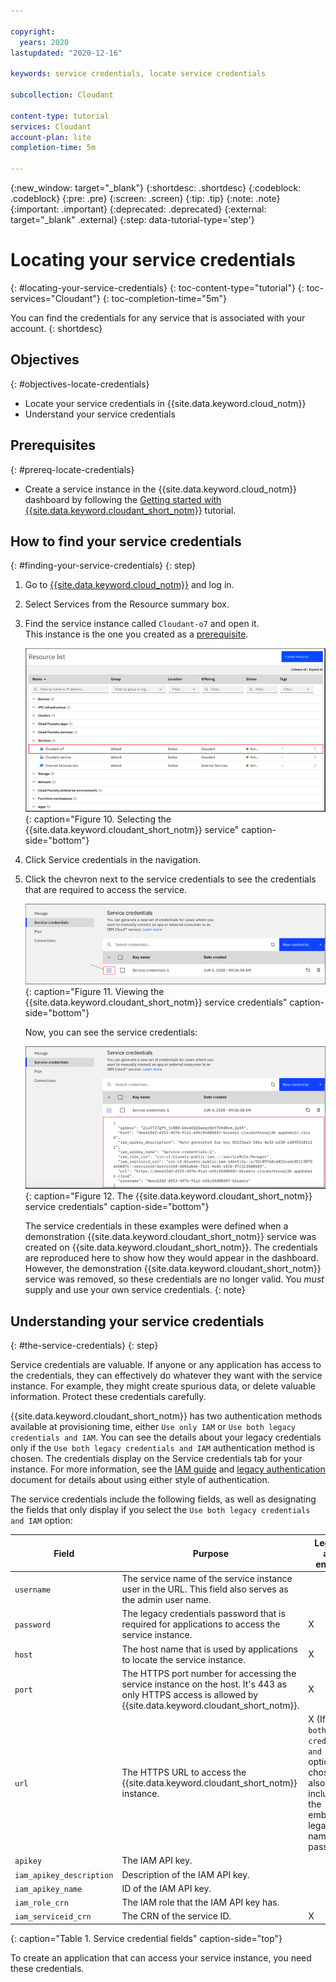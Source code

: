 ```yaml
---

copyright:
  years: 2020
lastupdated: "2020-12-16"

keywords: service credentials, locate service credentials

subcollection: Cloudant

content-type: tutorial
services: Cloudant
account-plan: lite 
completion-time: 5m

---
```


{:new_window: target="_blank"}
{:shortdesc: .shortdesc}
{:codeblock: .codeblock}
{:pre: .pre}
{:screen: .screen}
{:tip: .tip}
{:note: .note}
{:important: .important}
{:deprecated: .deprecated}
{:external: target="_blank" .external}
{:step: data-tutorial-type='step'}

<!-- Acrolinx: 2020-03-11 -->

# Locating your service credentials
{: #locating-your-service-credentials}
{: toc-content-type="tutorial"}
{: toc-services="Cloudant"}
{: toc-completion-time="5m"}

You can find the credentials for any service that is associated with your account.
{: shortdesc}

## Objectives
{: #objectives-locate-credentials}

- Locate your service credentials in {{site.data.keyword.cloud_notm}}
- Understand your service credentials

## Prerequisites 
{: #prereq-locate-credentials}

- Create a service instance in the {{site.data.keyword.cloud_notm}} dashboard by following the [Getting started with {{site.data.keyword.cloudant_short_notm}}](/docs/Cloudant?topic=Cloudant-getting-started-with-cloudant) tutorial.

## How to find your service credentials
{: #finding-your-service-credentials}
{: step}

1. Go to [{{site.data.keyword.cloud_notm}}](https://cloud.ibm.com/) and log in.

2. Select Services from the Resource summary box. 

2. Find the service instance called `Cloudant-o7` and open it. </br> 
   This instance is the one you created as a [prerequisite](#prereqs-locate-credentials). 

    ![Selecting the {{site.data.keyword.cloudant_short_notm}} service](images/img0011.png){: caption="Figure 10. Selecting the {{site.data.keyword.cloudant_short_notm}} service" caption-side="bottom"}

4. Click Service credentials in the navigation. 

3. Click the chevron next to the service credentials to see the credentials that are required to access the service.

    ![Viewing the service credentials.](images/img0052.png){: caption="Figure 11. Viewing the {{site.data.keyword.cloudant_short_notm}} service credentials" caption-side="bottom"}

    Now, you can see the service credentials:

    ![The {{site.data.keyword.cloudant_short_notm}} service credentials.](images/img0009.png){: caption="Figure 12. The {{site.data.keyword.cloudant_short_notm}} service credentials" caption-side="bottom"}

    The service credentials in these examples were defined when a demonstration {{site.data.keyword.cloudant_short_notm}} service was created on {{site.data.keyword.cloudant_short_notm}}. The credentials are reproduced here to show how they would appear in the dashboard. However, the demonstration {{site.data.keyword.cloudant_short_notm}} service was removed, so these credentials are no longer valid. You *must* supply and use your own service credentials.
    {: note}

## Understanding your service credentials
{: #the-service-credentials}
{: step}

Service credentials are valuable. If anyone or any application has access to the credentials, they can effectively do whatever they want with the service instance. For example, they might create spurious data, or delete valuable information. Protect these credentials carefully.
    
{{site.data.keyword.cloudant_short_notm}} has two authentication methods available at provisioning time, either `Use only IAM` or `Use both legacy credentials and IAM`. You can see the details about your legacy credentials only if the `Use both legacy credentials and IAM` authentication method is chosen. The credentials display on the Service credentials tab for your instance. For more information, see the [IAM guide](/docs/Cloudant?topic=Cloudant-ibm-cloud-identity-and-access-management-iam-#ibm-cloud-identity-and-access-management-iam-)
 and [legacy authentication](/docs/Cloudant?topic=Cloudant-authentication#authentication) document for details about using either style of authentication.

The service credentials include the following fields, as well as designating the fields that only display if you select the `Use both legacy credentials and IAM` option:

Field | Purpose | Legacy-auth enabled
------|---------|--------------------
`username` | The service name of the service instance user in the URL. This field also serves as the admin user name. | 
`password` | The legacy credentials password that is required for applications to access the service instance. | X
`host` | The host name that is used by applications to locate the service instance. | X
`port` | The HTTPS port number for accessing the service instance on the host. It's 443 as only HTTPS access is allowed by {{site.data.keyword.cloudant_short_notm}}. | X
`url`	| The HTTPS URL to access the {{site.data.keyword.cloudant_short_notm}} instance. | X (If the `Use both legacy credentials and IAM` option is chosen, it also includes the embedded legacy user name and password.) 
`apikey` | The IAM API key. | 
`iam_apikey_description` | Description of the IAM API key. | 
`iam_apikey_name` | ID of the IAM API key. | 
`iam_role_crn` | The IAM role that the IAM API key has. | 
`iam_serviceid_crn`	| The CRN of the service ID. | X
{: caption="Table 1. Service credential fields" caption-side="top"}

To create an application that can access your service instance, you need these credentials.